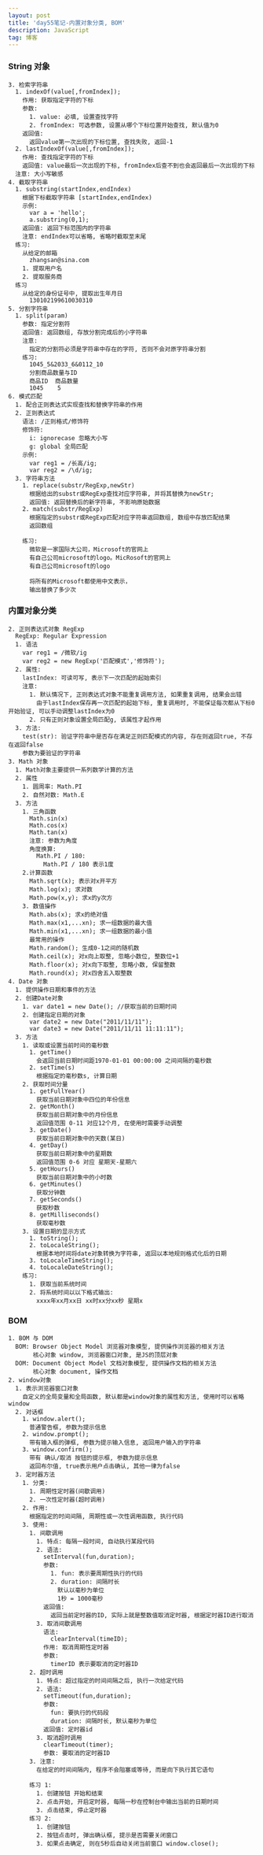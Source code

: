 ```yaml
---
layout: post
title: 'day55笔记-内置对象分类, BOM'
description: JavaScript
tag: 博客
---     
```

### String 对象
    3. 检索字符串
      1. indexOf(value[,fromIndex]);
        作用: 获取指定字符的下标
        参数:
          1. value: 必填, 设置查找字符
          2. fromIndex: 可选参数, 设置从哪个下标位置开始查找, 默认值为0
        返回值:
          返回value第一次出现的下标位置, 查找失败, 返回-1
      2. lastIndexOf(value[,fromIndex]);
        作用: 查找指定字符的下标
        返回值: value最后一次出现的下标, fromIndex后查不到也会返回最后一次出现的下标
      注意: 大小写敏感
    4. 截取字符串
      1. substring(startIndex,endIndex)
        根据下标截取字符串 [startIndex,endIndex)
        示例:
          var a = 'hello';
          a.substring(0,1);
        返回值: 返回下标范围内的字符串
        注意: endIndex可以省略, 省略时截取至末尾
      练习:
        从给定的邮箱
          zhangsan@sina.com
        1. 提取用户名
        2. 提取服务商
      练习
        从给定的身份证号中, 提取出生年月日
          130102199610030310
    5. 分割字符串
      1. split(param)
        参数: 指定分割符
        返回值: 返回数组, 存放分割完成后的小字符串
        注意:
          指定的分割符必须是字符串中存在的字符, 否则不会对原字符串分割
        练习:
          1045_5&2033_6&0112_10
          分割商品数量与ID
          商品ID  商品数量
          1045    5
    6. 模式匹配
      1. 配合正则表达式实现查找和替换字符串的作用
      2. 正则表达式
        语法: /正则格式/修饰符
        修饰符:
          i: ignorecase 忽略大小写
          g: global 全局匹配
        示例:
          var reg1 = /长高/ig;
          var reg2 = /\d/ig;
      3. 字符串方法
        1. replace(substr/RegExp,newStr)
          根据给出的substr或RegExp查找对应字符串, 并将其替换为newStr;
          返回值: 返回替换后的新字符串, 不影响原始数据
        2. match(substr/RegExp)
          根据指定的substr或RegExp匹配对应字符串返回数组, 数组中存放匹配结果
          返回数组

        练习:
          微软是一家国际大公司，Microsoft的官网上
          有自己公司microsoft的logo。MicRosoft的官网上
          有自己公司microsoft的logo

          将所有的Microsoft都使用中文表示，
          输出替换了多少次

### 内置对象分类
    2. 正则表达式对象 RegExp
      RegExp: Regular Expression
      1. 语法
        var reg1 = /微软/ig
        var reg2 = new RegExp('匹配模式','修饰符');
      2. 属性:
        lastIndex: 可读可写, 表示下一次匹配的起始索引
        注意:
          1. 默认情况下, 正则表达式对象不能重复调用方法, 如果重复调用, 结果会出错
            由于lastIndex保存再一次匹配的起始下标, 重复调用时, 不能保证每次都从下标0开始验证, 可以手动调整lastIndex为0
          2. 只有正则对象设置全局匹配g, 该属性才起作用
      3. 方法:
        test(str): 验证字符串中是否存在满足正则匹配模式的内容, 存在则返回true, 不存在返回false
        参数为要验证的字符串
    3. Math 对象
      1. Math对象主要提供一系列数学计算的方法
      2. 属性
        1. 圆周率: Math.PI
        2. 自然对数: Math.E
      3. 方法
        1. 三角函数
          Math.sin(x)
          Math.cos(x)
          Math.tan(x)
          注意: 参数为角度
          角度换算:
            Math.PI / 180:
              Math.PI / 180 表示1度
        2.计算函数
          Math.sqrt(x); 表示对x开平方
          Math.log(x); 求对数
          Math.pow(x,y); 求x的y次方
        3. 数值操作
          Math.abs(x); 求x的绝对值
          Math.max(x1,...xn); 求一组数据的最大值
          Math.min(x1,...xn); 求一组数据的最小值
          最常用的操作
          Math.random(); 生成0-1之间的随机数
          Math.ceil(x); 对x向上取整, 忽略小数位, 整数位+1
          Math.floor(x); 对x向下取整, 忽略小数, 保留整数
          Math.round(x); 对x四舍五入取整数
    4. Date 对象
      1. 提供操作日期和事件的方法
      2. 创建Date对象
        1. var date1 = new Date(); //获取当前的日期时间
        2. 创建指定日期的对象
          var date2 = new Date("2011/11/11");
          var date3 = new Date("2011/11/11 11:11:11");
      3. 方法
        1. 读取或设置当前时间的毫秒数
          1. getTime()
            会返回当前日期时间距1970-01-01 00:00:00 之间间隔的毫秒数
          2. setTime(s)
            根据指定的毫秒数s, 计算日期
        2. 获取时间分量
          1. getFullYear()
            获取当前日期对象中四位的年份信息
          2. getMonth()
            获取当前日期对象中的月份信息
            返回值范围 0-11 对应12个月, 在使用时需要手动调整
          3. getDate()
            获取当前日期对象中的天数(某日)
          4. getDay()
            获取当前日期对象中的星期数
            返回值范围 0-6 对应 星期天-星期六
          5. getHours()
            获取当前日期对象中的小时数
          6. getMinutes()
            获取分钟数
          7. getSeconds()
            获取秒数
          8. getMilliseconds()
            获取毫秒数
        3. 设置日期的显示方式
          1. toString();
          2. toLocaleString();
            根据本地时间将date对象转换为字符串, 返回以本地规则格式化后的日期
          3. toLocaleTimeString();
          4. toLocaleDateString();
        练习:
          1. 获取当前系统时间
          2. 将系统时间以以下格式输出:
            xxxx年xx月xx日 xx时xx分xx秒 星期x

### BOM
    1. BOM 与 DOM
      BOM: Browser Object Model 浏览器对象模型, 提供操作浏览器的相关方法
           核心对象 window, 浏览器窗口对象, 是JS的顶层对象
      DOM: Document Object Model 文档对象模型, 提供操作文档的相关方法
           核心对象 document, 操作文档
    2. window对象
      1. 表示浏览器窗口对象
        自定义的全局变量和全局函数, 默认都是window对象的属性和方法, 使用时可以省略window
      2. 对话框
        1. window.alert();
          普通警告框, 参数为提示信息
        2. window.prompt();
          带有输入框的弹框, 参数为提示输入信息, 返回用户输入的字符串
        3. window.confirm();
          带有 确认/取消 按钮的提示框, 参数为提示信息
          返回布尔值, true表示用户点击确认, 其他一律为false
      3. 定时器方法
        1. 分类:
          1. 周期性定时器(间歇调用)
          2. 一次性定时器(超时调用)
        2. 作用:
          根据指定的时间间隔, 周期性或一次性调用函数, 执行代码
        3. 使用:
          1. 间歇调用
            1. 特点: 每隔一段时间, 自动执行某段代码
            2. 语法:
              setInterval(fun,duration);
              参数:
                1. fun: 表示要周期性执行的代码
                2. duration: 间隔时长
                  默认以毫秒为单位
                  1秒 = 1000毫秒
              返回值:
                返回当前定时器的ID, 实际上就是整数值取消定时器, 根据定时器ID进行取消
            3. 取消间歇调用
              语法:
                clearInterval(timeID);
              作用: 取消周期性定时器
              参数:
                timerID 表示要取消的定时器ID
          2. 超时调用
            1. 特点: 超过指定的时间间隔之后, 执行一次给定代码
            2. 语法:
              setTimeout(fun,duration);
              参数:
                fun: 要执行的代码段
                duration: 间隔时长, 默认毫秒为单位
              返回值: 定时器id
            3. 取消超时调用
              clearTimeout(timer);
              参数: 要取消的定时器ID
          3. 注意:
            在给定的时间间隔内, 程序不会阻塞或等待, 而是向下执行其它语句

          练习 1:
            1. 创建按钮 开始和结束
            2. 点击开始, 开启定时器, 每隔一秒在控制台中输出当前的日期时间
            3. 点击结束, 停止定时器
          练习 2:
            1. 创建按钮
            2. 按钮点击时, 弹出确认框, 提示是否需要关闭窗口
            3. 如果点击确定, 则在5秒后自动关闭当前窗口 window.close();

